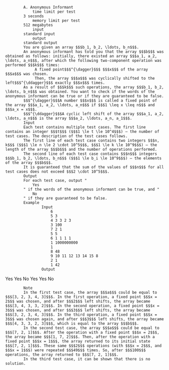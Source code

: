 			A. Anonymous Informant
				time limit per test
			3 seconds
				memory limit per test
			512 megabytes
				input
			standard input
				output
			standard output
			You are given an array $$$b_1, b_2, \ldots, b_n$$$.
			An anonymous informant has told you that the array $$$b$$$ was obtained as follows: initially, there existed an array $$$a_1, a_2, \ldots, a_n$$$, after which the following two-component operation was performed $$$k$$$ times:
				 A fixed point$$$^{\dagger}$$$ $$$x$$$ of the array $$$a$$$ was chosen.
				 Then, the array $$$a$$$ was cyclically shifted to the left$$$^{\ddagger}$$$ exactly $$$x$$$ times.
			As a result of $$$k$$$ such operations, the array $$$b_1, b_2, \ldots, b_n$$$ was obtained. You want to check if the words of the anonymous informant can be true or if they are guaranteed to be false.
			$$$^{\dagger}$$$A number $$$x$$$ is called a fixed point of the array $$$a_1, a_2, \ldots, a_n$$$ if $$$1 \leq x \leq n$$$ and $$$a_x = x$$$.
			$$$^{\ddagger}$$$A cyclic left shift of the array $$$a_1, a_2, \ldots, a_n$$$ is the array $$$a_2, \ldots, a_n, a_1$$$.
			Input
			Each test contains multiple test cases. The first line contains an integer $$$t$$$ ($$$1 \le t \le 10^4$$$) — the number of test cases. The description of the test cases follows.
			The first line of each test case contains two integers $$$n, k$$$ ($$$1 \le n \le 2 \cdot 10^5$$$, $$$1 \le k \le 10^9$$$) — the length of the array $$$b$$$ and the number of operations performed.
			The second line of each test case contains $$$n$$$ integers $$$b_1, b_2, \ldots, b_n$$$ ($$$1 \le b_i \le 10^9$$$) — the elements of the array $$$b$$$.
			It is guaranteed that the sum of the values of $$$n$$$ for all test cases does not exceed $$$2 \cdot 10^5$$$.
			Output
			For each test case, output "
				Yes
			" if the words of the anonymous informant can be true, and "
				No
			" if they are guaranteed to be false.
			Example
					Input
						6
						5 3
						4 3 3 2 3
						3 100
						7 2 1
						5 5
						6 1 1 1 1
						1 1000000000
						1
						8 48
						9 10 11 12 13 14 15 8
						2 1
						1 42
					Output
					
Yes
Yes
No
Yes
Yes
No

			Note
			In the first test case, the array $$$a$$$ could be equal to $$$[3, 2, 3, 4, 3]$$$. In the first operation, a fixed point $$$x = 2$$$ was chosen, and after $$$2$$$ left shifts, the array became $$$[3, 4, 3, 3, 2]$$$. In the second operation, a fixed point $$$x = 3$$$ was chosen, and after $$$3$$$ left shifts, the array became $$$[3, 2, 3, 4, 3]$$$. In the third operation, a fixed point $$$x = 3$$$ was chosen again, and after $$$3$$$ left shifts, the array became $$$[4, 3, 3, 2, 3]$$$, which is equal to the array $$$b$$$.
			In the second test case, the array $$$a$$$ could be equal to $$$[7, 2, 1]$$$. After the operation with a fixed point $$$x = 2$$$, the array became $$$[1, 7, 2]$$$. Then, after the operation with a fixed point $$$x = 1$$$, the array returned to its initial state $$$[7, 2, 1]$$$. These same $$$2$$$ operations (with $$$x = 2$$$, and $$$x = 1$$$) were repeated $$$49$$$ times. So, after $$$100$$$ operations, the array returned to $$$[7, 2, 1]$$$.
			In the third test case, it can be shown that there is no solution.
